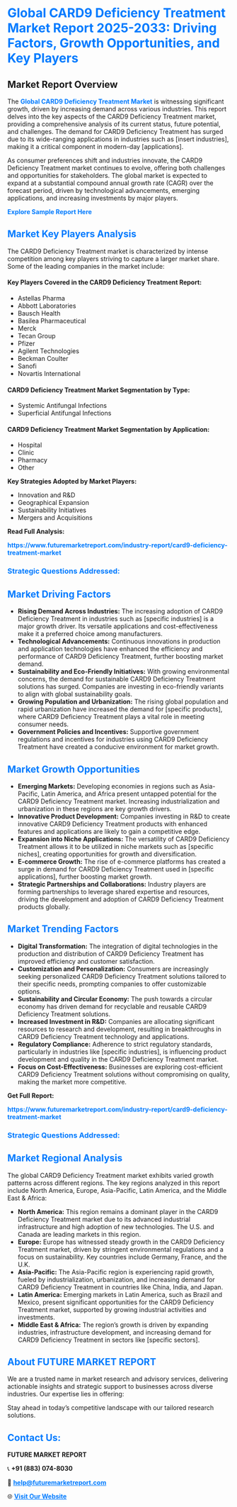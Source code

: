 <h1 style="color: #007BFF;">Global CARD9 Deficiency Treatment Market Report 2025-2033: Driving Factors, Growth Opportunities, and Key Players</h1>

<section id="overview">
<h2>Market Report Overview</h2>
<p>The <a href="https://www.futuremarketreport.com/industry-report/card9-deficiency-treatment-market" style="color: #007BFF; text-decoration: none;"><strong>Global CARD9 Deficiency Treatment Market</strong></a> is witnessing significant growth, driven by increasing demand across various industries. This report delves into the key aspects of the CARD9 Deficiency Treatment market, providing a comprehensive analysis of its current status, future potential, and challenges. The demand for CARD9 Deficiency Treatment has surged due to its wide-ranging applications in industries such as [insert industries], making it a critical component in modern-day [applications].</p>
<p>As consumer preferences shift and industries innovate, the CARD9 Deficiency Treatment market continues to evolve, offering both challenges and opportunities for stakeholders. The global market is expected to expand at a substantial compound annual growth rate (CAGR) over the forecast period, driven by technological advancements, emerging applications, and increasing investments by major players.</p>
</section>

<section id="overview">
<p><a href="https://www.futuremarketreport.com/request-sample/reportId=78628" style="color: #007BFF; text-decoration: none;"><strong>Explore Sample Report Here</strong></a></p>
</section>

<section id="key-players">
<h2 style="color: #007BFF;">Market Key Players Analysis</h2>
<p>The CARD9 Deficiency Treatment market is characterized by intense competition among key players striving to capture a larger market share. Some of the leading companies in the market include:</p>
<h4>Key Players Covered in the CARD9 Deficiency Treatment Report:</h4>
<ul><li>Astellas Pharma</li><li>Abbott Laboratories</li><li>Bausch Health</li><li>Basilea Pharmaceutical</li><li>Merck</li><li>Tecan Group</li><li>Pfizer</li><li>Agilent Technologies</li><li>Beckman Coulter</li><li>Sanofi</li><li>Novartis International</li></ul>
<h4>CARD9 Deficiency Treatment Market Segmentation by Type:</h4>
<ul><li>Systemic Antifungal Infections</li><li>Superficial Antifungal Infections</li></ul>

<h4>CARD9 Deficiency Treatment Market Segmentation by Application:</h4>
<ul><li>Hospital</li><li>Clinic</li><li>Pharmacy</li><li>Other</li></ul>
<p><strong>Key Strategies Adopted by Market Players:</strong></p>
<ul>
<li>Innovation and R&D</li>
<li>Geographical Expansion</li>
<li>Sustainability Initiatives</li>
<li>Mergers and Acquisitions</li>
</ul>
</section>

<section>
<p><strong>Read Full Analysis: </strong></p><a href="https://www.futuremarketreport.com/industry-report/card9-deficiency-treatment-market" style="color: #007BFF; text-decoration: none;"><strong>https://www.futuremarketreport.com/industry-report/card9-deficiency-treatment-market</strong></a>
<h3 style="color: #007BFF;">Strategic Questions Addressed:</h3>
</section>

<section id="driving-factors">
<h2 style="color: #007BFF;">Market Driving Factors</h2>
<ul>
<li><strong>Rising Demand Across Industries:</strong> The increasing adoption of CARD9 Deficiency Treatment in industries such as [specific industries] is a major growth driver. Its versatile applications and cost-effectiveness make it a preferred choice among manufacturers.</li>
<li><strong>Technological Advancements:</strong> Continuous innovations in production and application technologies have enhanced the efficiency and performance of CARD9 Deficiency Treatment, further boosting market demand.</li>
<li><strong>Sustainability and Eco-Friendly Initiatives:</strong> With growing environmental concerns, the demand for sustainable CARD9 Deficiency Treatment solutions has surged. Companies are investing in eco-friendly variants to align with global sustainability goals.</li>
<li><strong>Growing Population and Urbanization:</strong> The rising global population and rapid urbanization have increased the demand for [specific products], where CARD9 Deficiency Treatment plays a vital role in meeting consumer needs.</li>
<li><strong>Government Policies and Incentives:</strong> Supportive government regulations and incentives for industries using CARD9 Deficiency Treatment have created a conducive environment for market growth.</li>
</ul>
</section>

<section id="growth-opportunities">
<h2 style="color: #007BFF;">Market Growth Opportunities</h2>
<ul>
<li><strong>Emerging Markets:</strong> Developing economies in regions such as Asia-Pacific, Latin America, and Africa present untapped potential for the CARD9 Deficiency Treatment market. Increasing industrialization and urbanization in these regions are key growth drivers.</li>
<li><strong>Innovative Product Development:</strong> Companies investing in R&D to create innovative CARD9 Deficiency Treatment products with enhanced features and applications are likely to gain a competitive edge.</li>
<li><strong>Expansion into Niche Applications:</strong> The versatility of CARD9 Deficiency Treatment allows it to be utilized in niche markets such as [specific niches], creating opportunities for growth and diversification.</li>
<li><strong>E-commerce Growth:</strong> The rise of e-commerce platforms has created a surge in demand for CARD9 Deficiency Treatment used in [specific applications], further boosting market growth.</li>
<li><strong>Strategic Partnerships and Collaborations:</strong> Industry players are forming partnerships to leverage shared expertise and resources, driving the development and adoption of CARD9 Deficiency Treatment products globally.</li>
</ul>
</section>

<section id="trending-factors">
<h2 style="color: #007BFF;">Market Trending Factors</h2>
<ul>
<li><strong>Digital Transformation:</strong> The integration of digital technologies in the production and distribution of CARD9 Deficiency Treatment has improved efficiency and customer satisfaction.</li>
<li><strong>Customization and Personalization:</strong> Consumers are increasingly seeking personalized CARD9 Deficiency Treatment solutions tailored to their specific needs, prompting companies to offer customizable options.</li>
<li><strong>Sustainability and Circular Economy:</strong> The push towards a circular economy has driven demand for recyclable and reusable CARD9 Deficiency Treatment solutions.</li>
<li><strong>Increased Investment in R&D:</strong> Companies are allocating significant resources to research and development, resulting in breakthroughs in CARD9 Deficiency Treatment technology and applications.</li>
<li><strong>Regulatory Compliance:</strong> Adherence to strict regulatory standards, particularly in industries like [specific industries], is influencing product development and quality in the CARD9 Deficiency Treatment market.</li>
<li><strong>Focus on Cost-Effectiveness:</strong> Businesses are exploring cost-efficient CARD9 Deficiency Treatment solutions without compromising on quality, making the market more competitive.</li>
</ul>
</section>

<section>
<p><strong>Get Full Report: </strong></p><a href="https://www.futuremarketreport.com/industry-report/card9-deficiency-treatment-market" style="color: #007BFF; text-decoration: none;"><strong>https://www.futuremarketreport.com/industry-report/card9-deficiency-treatment-market</strong></a>
<h3 style="color: #007BFF;">Strategic Questions Addressed:</h3>
</section>


<section id="regional-analysis">
<h2 style="color: #007BFF;">Market Regional Analysis</h2>
<p>The global CARD9 Deficiency Treatment market exhibits varied growth patterns across different regions. The key regions analyzed in this report include North America, Europe, Asia-Pacific, Latin America, and the Middle East & Africa:</p>
<ul>
<li><strong>North America:</strong> This region remains a dominant player in the CARD9 Deficiency Treatment market due to its advanced industrial infrastructure and high adoption of new technologies. The U.S. and Canada are leading markets in this region.</li>
<li><strong>Europe:</strong> Europe has witnessed steady growth in the CARD9 Deficiency Treatment market, driven by stringent environmental regulations and a focus on sustainability. Key countries include Germany, France, and the U.K.</li>
<li><strong>Asia-Pacific:</strong> The Asia-Pacific region is experiencing rapid growth, fueled by industrialization, urbanization, and increasing demand for CARD9 Deficiency Treatment in countries like China, India, and Japan.</li>
<li><strong>Latin America:</strong> Emerging markets in Latin America, such as Brazil and Mexico, present significant opportunities for the CARD9 Deficiency Treatment market, supported by growing industrial activities and investments.</li>
<li><strong>Middle East & Africa:</strong> The region’s growth is driven by expanding industries, infrastructure development, and increasing demand for CARD9 Deficiency Treatment in sectors like [specific sectors].</li>
</ul>
</section>

<footer>
<h2 style="color: #007BFF;">About FUTURE MARKET REPORT</h2>
<p>We are a trusted name in market research and advisory services, delivering actionable insights and strategic support to businesses across diverse industries. Our expertise lies in offering:</p>

<p>Stay ahead in today’s competitive landscape with our tailored research solutions.</p>

<h2 style="color: #007BFF;">Contact Us:</h2>
<p><strong>FUTURE MARKET REPORT</strong></p>
<p>📞 <strong>+91 (883) 074-8030</strong></p>
<p>📧 <strong><a href="mailto:help@futuremarketreport.com" style="color: #007BFF;">help@futuremarketreport.com</a></strong></p>
<p>🌐 <strong><a href="https://www.futuremarketreport.com/" style="color: #007BFF;">Visit Our Website</a></strong></p>
</footer>
